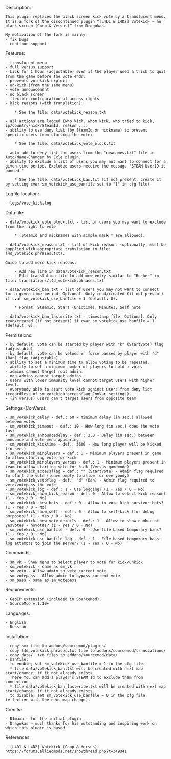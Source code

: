 Description:

    This plugin replaces the black screen kick vote by a translucent menu. 
	It is a fork of the discontinued plugin “[L4D1 & L4D2] Votekick – no black screen (Coop & Versus)” from Dragokas.

    My motivation of the fork is mainly:
    - fix bugs
    - continue support

Features:

    - translucent menu
    - full versus support
    - kick for 1 hour (adjustable) even if the player used a trick to quit from the game before the vote ends.
    - prevents votekick exploit
    - un-kick (from the same menu)
    - vote announcement
    - no black screen
    - flexible configuration of access rights
    - kick reasons (with translation):

        * See the file: data/votekick_reason.txt

    - all actions are logged (who kick, whom kick, who tried to kick, ip/country/nick/SteamId, reason ...)
    - ability to use deny list (by SteamId or nickname) to prevent specific users from starting the vote:

        * See the file: data/votekick_vote_block.txt

    - auto-add to deny list the users from the "newnames.txt" file in Auto-Name-Changer by Exle plugin.
    - ability to exclude a list of users you may not want to connect for a given time period. Excluded users receive the message "STEAM UserID is banned."
	 
        * See the file: data/votekick_ban.txt (if not present, create it by setting cvar sm_votekick_use_banfile set to "1" in cfg-file)


Logfile location:

    - logs/vote_kick.log

Data file:

    - data/votekick_vote_block.txt - list of users you may want to exclude from the right to vote

        * (SteamId and nicknames with simple mask * are allowed).

    - data/votekick_reason.txt - list of kick reasons (optionally, must be supplied with appropriate translation in file: l4d_votekick.phrases.txt).

    Guide to add more kick reasons:

        - Add new line in data/votekick_reason.txt
        - Edit translation file to add new entry similar to "Rusher" in file: translations/l4d_votekick.phrases.txt
    
    - data/votekick_ban.txt - list of users you may not want to connect for a given time period. Optional. Only read/created (if not present) if cvar sm_votekick_use_banfile = 1 (default: 0).

        * Format: SteamId, Start (Unixtime), Minutes, Self note

    - data/votekick_ban_lastwrite.txt - timestamp file. Optional. Only read/created (if not present) if cvar sm_votekick_use_banfile = 1 (default: 0).

Permissions:

    - by default, vote can be started by player with "k" (StartVote) flag (adjustable).
    - by default, vote can be vetoed or force passed by player with "d" (Ban) flag (adjustable).
    - ability to set a minimum time to allow voting to be repeated.
    - ability to set a minimum number of players to hold a vote.
    - admins cannot target root admin.
    - non-admins cannot target admins.
    - users with lower immunity level cannot target users with higher level.
    - everybody able to start vote kick against users from deny list (regardless of sm_votekick_accessflag ConVar settings).
    - (in versus) users can't target users from opposite team

Settings (ConVars):

    - sm_votekick_delay - def.: 60 - Minimum delay (in sec.) allowed between votes
    - sm_votekick_timeout - def.: 10 - How long (in sec.) does the vote last
    - sm_votekick_announcedelay - def.: 2.0 - Delay (in sec.) between announce and vote menu appearing
    - sm_votekick_kicktime - def.: 3600 - How long player will be kicked (in sec.)
    - sm_votekick_minplayers - def.: 1 - Minimum players present in game to allow starting vote for kick
    - sm_votekick_minplayers_versus - def.: 1 - Minimum players present in team to allow starting vote for kick (Versus gamemode)
    - sm_votekick_accessflag - def.: "" (StartVote) - Admin flag required to start the vote (leave empty to allow for everybody)
    - sm_votekick_vetoflag - def.: "d" (Ban) - Admin flag required to veto/votepass the vote
    - sm_votekick_log - def.: 1 - Use logging? (1 - Yes / 0 - No)
    - sm_votekick_show_kick_reason - def: 0 - Allow to select kick reason? (1 - Yes / 0 - No)
    - sm_votekick_show_bots - def.: 0 - Allow to vote kick survivor bots? (1 - Yes / 0 - No)
    - sm_votekick_show_self - def.: 0 - Allow to self-kick (for debug purposes)? (1 - Yes / 0 - No)
    - sm_votekick_show_vote_details - def.: 1 - Allow to show number of yesVotes - noVotes? (1 - Yes / 0 - No)
    - sm_votekick_use_banfile - def.: 0 - Use file based temporary bans? (1 - Yes / 0 - No)
    - sm_votekick_use_banfile_log - def.: 1 - File based temporary bans: log attempts to join the server? (1 - Yes / 0 - No)

Commands:

    - sm_vk - Show menu to select player to vote for kick/unkick
    - sm_votekick - same as sm_vk
    - sm_veto - Allow admin to veto current vote
    - sm_votepass - Allow admin to bypass current vote
    - sm_pass - same as sm_votepass

Requirements:

    - GeoIP extension (included in SourceMod).
    - SourceMod v.1.10+

Languages:

    - English
    - Russian

Installation:

    - copy smx file to addons/sourcemod/plugins/
    - copy l4d_votekick.phrases.txt file to addons/sourcemod/translations/
    - copy data/ .txt files to addons/sourcemod/data/
    - banfile:
      to enable, set sm_votekick_use_banfile = 1 in the cfg file. 	  
      * file data/votekick_ban.txt will be created with next map start/change, if it not already exists.
      There You can add a player's STEAM Id to exclude them from connection
      * file data/votekick_ban_lastwrite.txt will be created with next map start/change, if it not already exists.    
      to disable, set sm_votekick_use_banfile = 0 in the cfg file (effective with the next map change).
    
Credits:

    - D1maxa – for the initial plugin
    - Dragokas – much thanks for his outstanding and inspiring work on which this plugin is based
  
References:
    
    - [L4D1 & L4D2] Votekick (Coop & Versus): https://forums.alliedmods.net/showthread.php?t=349341
